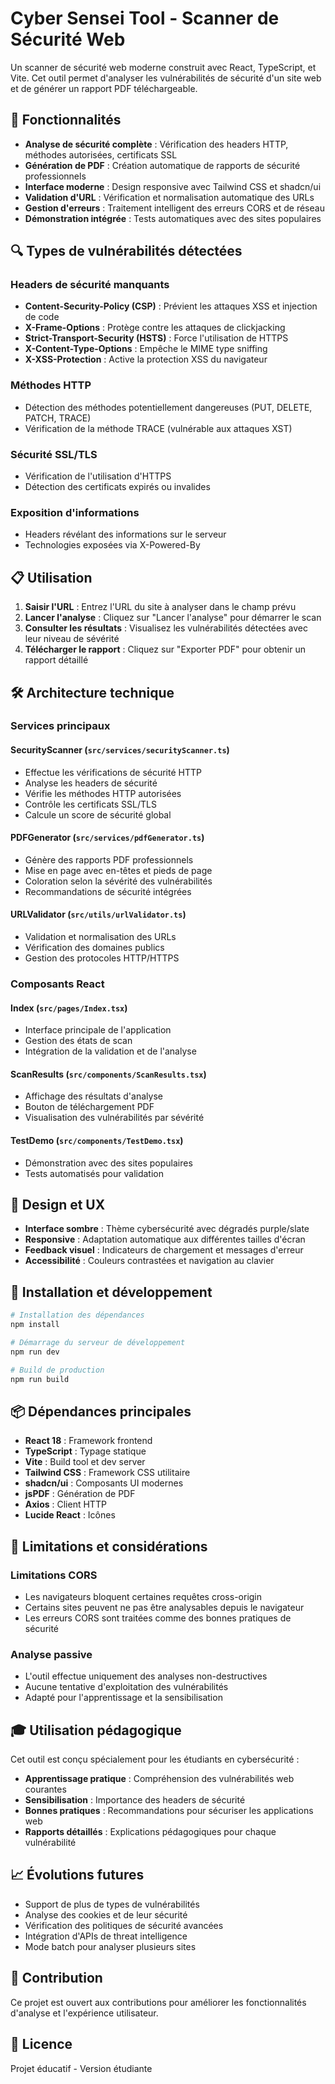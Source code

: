 # Cyber Sensei Tool - Scanner de Sécurité Web

Un scanner de sécurité web moderne construit avec React, TypeScript, et Vite. Cet outil permet d'analyser les vulnérabilités de sécurité d'un site web et de générer un rapport PDF téléchargeable.

## 🚀 Fonctionnalités

- **Analyse de sécurité complète** : Vérification des headers HTTP, méthodes autorisées, certificats SSL
- **Génération de PDF** : Création automatique de rapports de sécurité professionnels
- **Interface moderne** : Design responsive avec Tailwind CSS et shadcn/ui
- **Validation d'URL** : Vérification et normalisation automatique des URLs
- **Gestion d'erreurs** : Traitement intelligent des erreurs CORS et de réseau
- **Démonstration intégrée** : Tests automatiques avec des sites populaires

## 🔍 Types de vulnérabilités détectées

### Headers de sécurité manquants
- **Content-Security-Policy (CSP)** : Prévient les attaques XSS et injection de code
- **X-Frame-Options** : Protège contre les attaques de clickjacking
- **Strict-Transport-Security (HSTS)** : Force l'utilisation de HTTPS
- **X-Content-Type-Options** : Empêche le MIME type sniffing
- **X-XSS-Protection** : Active la protection XSS du navigateur

### Méthodes HTTP
- Détection des méthodes potentiellement dangereuses (PUT, DELETE, PATCH, TRACE)
- Vérification de la méthode TRACE (vulnérable aux attaques XST)

### Sécurité SSL/TLS
- Vérification de l'utilisation d'HTTPS
- Détection des certificats expirés ou invalides

### Exposition d'informations
- Headers révélant des informations sur le serveur
- Technologies exposées via X-Powered-By

## 📋 Utilisation

1. **Saisir l'URL** : Entrez l'URL du site à analyser dans le champ prévu
2. **Lancer l'analyse** : Cliquez sur "Lancer l'analyse" pour démarrer le scan
3. **Consulter les résultats** : Visualisez les vulnérabilités détectées avec leur niveau de sévérité
4. **Télécharger le rapport** : Cliquez sur "Exporter PDF" pour obtenir un rapport détaillé

## 🛠 Architecture technique

### Services principaux

#### SecurityScanner (`src/services/securityScanner.ts`)
- Effectue les vérifications de sécurité HTTP
- Analyse les headers de sécurité
- Vérifie les méthodes HTTP autorisées
- Contrôle les certificats SSL/TLS
- Calcule un score de sécurité global

#### PDFGenerator (`src/services/pdfGenerator.ts`)
- Génère des rapports PDF professionnels
- Mise en page avec en-têtes et pieds de page
- Coloration selon la sévérité des vulnérabilités
- Recommandations de sécurité intégrées

#### URLValidator (`src/utils/urlValidator.ts`)
- Validation et normalisation des URLs
- Vérification des domaines publics
- Gestion des protocoles HTTP/HTTPS

### Composants React

#### Index (`src/pages/Index.tsx`)
- Interface principale de l'application
- Gestion des états de scan
- Intégration de la validation et de l'analyse

#### ScanResults (`src/components/ScanResults.tsx`)
- Affichage des résultats d'analyse
- Bouton de téléchargement PDF
- Visualisation des vulnérabilités par sévérité

#### TestDemo (`src/components/TestDemo.tsx`)
- Démonstration avec des sites populaires
- Tests automatisés pour validation

## 🎨 Design et UX

- **Interface sombre** : Thème cybersécurité avec dégradés purple/slate
- **Responsive** : Adaptation automatique aux différentes tailles d'écran
- **Feedback visuel** : Indicateurs de chargement et messages d'erreur
- **Accessibilité** : Couleurs contrastées et navigation au clavier

## 🔧 Installation et développement

```bash
# Installation des dépendances
npm install

# Démarrage du serveur de développement
npm run dev

# Build de production
npm run build
```

## 📦 Dépendances principales

- **React 18** : Framework frontend
- **TypeScript** : Typage statique
- **Vite** : Build tool et dev server
- **Tailwind CSS** : Framework CSS utilitaire
- **shadcn/ui** : Composants UI modernes
- **jsPDF** : Génération de PDF
- **Axios** : Client HTTP
- **Lucide React** : Icônes

## 🚨 Limitations et considérations

### Limitations CORS
- Les navigateurs bloquent certaines requêtes cross-origin
- Certains sites peuvent ne pas être analysables depuis le navigateur
- Les erreurs CORS sont traitées comme des bonnes pratiques de sécurité

### Analyse passive
- L'outil effectue uniquement des analyses non-destructives
- Aucune tentative d'exploitation des vulnérabilités
- Adapté pour l'apprentissage et la sensibilisation

## 🎓 Utilisation pédagogique

Cet outil est conçu spécialement pour les étudiants en cybersécurité :

- **Apprentissage pratique** : Compréhension des vulnérabilités web courantes
- **Sensibilisation** : Importance des headers de sécurité
- **Bonnes pratiques** : Recommandations pour sécuriser les applications web
- **Rapports détaillés** : Explications pédagogiques pour chaque vulnérabilité

## 📈 Évolutions futures

- Support de plus de types de vulnérabilités
- Analyse des cookies et de leur sécurité
- Vérification des politiques de sécurité avancées
- Intégration d'APIs de threat intelligence
- Mode batch pour analyser plusieurs sites

## 🤝 Contribution

Ce projet est ouvert aux contributions pour améliorer les fonctionnalités d'analyse et l'expérience utilisateur.

## 📄 Licence

Projet éducatif - Version étudiante
